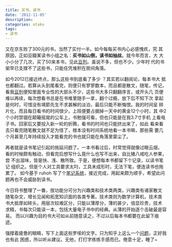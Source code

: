 ```yaml
---
title: 买书，读书
date: '2012-11-05'
description:
categories: otaku
tags:
- 读书
---
```


又在京东败了300元的书，当然了实付一半。如今每每买书内心必感愧疚，究
其原因，正如豆瓣某读书小组之名：**买书如山倒，读书如抽丝**。就今年而言，大
大小小分了几次，买了50来本书，见此[豆列][]。虽说不多，但也不少。少年时
代的书架早已支撑不了这些书，只能任凭堆积在房间角落。

如今2012已接近终点，那么这些书到底看了多少 ？其实若以翻阅论，每本书大
抵也都翻过。若算从头到尾看完，则便只有寥寥数本，而且都是散文，随笔，传记，
看我[豆列][]便知里面专业性的大部头不少，这些书大多只翻翻序言，或开头几
页便难以再续，每次想看书总是在书堆里随手一拿，翻个过瘾，放下后不知下次
拿起是何时，可惜没有靖節先生不求甚解的淡泊，最后只能不断悔恨。我的时间呈
碎片化，而且每日看书的时间很少，上班便要占据掉一天中的黄金12个小时，其
中2个小时禁锢在颠簸摇晃的公车上，书勉强可看，但也只能是在我3.7寸手机
上看电子书。回家后又要投入新一轮的折腾，看书的时间也只能挤出来了，如此
看来看去只看完随笔散文就不足为怪了，根本没有时间系统地看一本书嘛，那些需
要几个月甚至几年持续投入才能看完的书也就只能在角落里蒙尘了。

再者就是读书笔记引起的拖延问题了。一本书看过后，时常觉得就像过眼云烟，
看的时候颇有触动，但看完后想写什么竟什么也写不出来，自比猪八戒吃人参果，尝
不出滋味，皆是快、浅、散所致。于是，便想每本书都留下个记录，以读书笔记
组织之。但是个人对工具要求太叼，工具未成形时，无法下笔，便连读书也拖累了。
如今基于 ruhoh 写了个[笔记系统][]，接近完成，用起来颇为顺手，希望此问题再也不会威胁到读书。

今日将书整理了一番，按功能分可分为兴趣类和技术类两类，兴趣类有诸家散文
随笔杂文，增长见闻和拓宽知识面的各类专著。技术类则为数学计算机，技术类
书大抵厚如砖头，用层次较难区分，只能以薄厚分，薄的甚少，倍显珍贵，技术
求精，书每次只能读一本，包括大量电子书中的经典。从薄的开始逐个击破最是容易。
而以兴趣为目的书大可如从前随意读之，不过以后每本书都要在此留下痕迹。

强撑着疲惫的眼睛，写下上面这些罗嗦的文字。只为知乎上这么一个[问题][]，正好我也有此
困惑，所以听从建议。无他，打打字练练手感而已。倦意十足，睡了~

[豆列]: http://book.douban.com/doulist/1553961/
[问题]: http://www.zhihu.com/question/20508838
[笔记系统]: /notes
